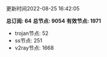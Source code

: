 更新时间2022-08-25 16:42:05

**总订阅: 64**
**总节点: 9054**
**有效节点: 1971**
- trojan节点: 52
- ss节点: 251
- v2ray节点: 1668
